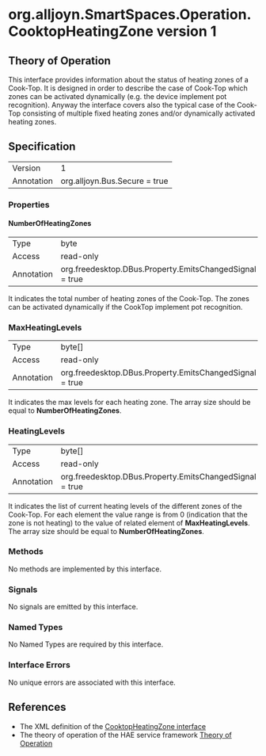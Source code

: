 # org.alljoyn.SmartSpaces.Operation.CooktopHeatingZone version 1

## Theory of Operation

This interface provides information about the status of heating zones of a
Cook-Top. It is designed in order to describe the case of Cook-Top which zones
can be activated dynamically (e.g. the device implement pot recognition).
Anyway the interface covers also the typical case of the Cook-Top consisting
of multiple fixed heating zones and/or dynamically activated heating zones.

## Specification

|            |                               |
| ---------- | ----------------------------- |
| Version    | 1                             |
| Annotation | org.alljoyn.Bus.Secure = true |

### Properties

#### NumberOfHeatingZones

|            |                                                         |
| ---------- | ------------------------------------------------------- |
| Type       | byte                                                    |
| Access     | read-only                                               |
| Annotation | org.freedesktop.DBus.Property.EmitsChangedSignal = true |

It indicates the total number of heating zones of the Cook-Top.
The zones can be activated dynamically if the CookTop implement pot recognition.

### MaxHeatingLevels

|            |                                                         |
| ---------- | ------------------------------------------------------- |
| Type       | byte[]                                                  |
| Access     | read-only                                               |
| Annotation | org.freedesktop.DBus.Property.EmitsChangedSignal = true |

It indicates the max levels for each heating zone.
The array size should be equal to **NumberOfHeatingZones**.

### HeatingLevels

|            |                                                         |
| ---------- | ------------------------------------------------------- |
| Type       | byte[]                                                  |
| Access     | read-only                                               |
| Annotation | org.freedesktop.DBus.Property.EmitsChangedSignal = true |

It indicates the list of current heating levels of the different zones of the
Cook-Top.
For each element the value range is from 0 (indication that the zone is not
heating) to the value of related element of **MaxHeatingLevels**.
The array size should be equal to **NumberOfHeatingZones**.

### Methods

No methods are implemented by this interface.

### Signals

No signals are emitted by this interface.

### Named Types

No Named Types are required by this interface.

### Interface Errors

No unique errors are associated with this interface.

## References

  * The XML definition of the [CooktopHeatingZone interface](CooktopHeatingZone-v1.xml)
  * The theory of operation of the HAE service framework [Theory of Operation](/org.alljoyn.SmartSpaces/theory-of-operation-v1)

